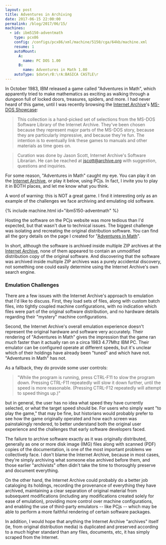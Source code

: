 ```yaml
---
layout: post
title: Adventures in Archiving
date: 2017-06-15 22:00:00
permalink: /blog/2017/06/15/
machines:
  - id: ibm5150-adventmath
    type: pcx86
    config: /configs/pcx86/xml/machine/5150/cga/64kb/machine.xml
    resume: 1
    autoMount:
      A:
        name: PC DOS 1.00
      B:
        name: Adventures in Math 1.00
    autoType: $date\rB:\rA:BASICA CASTLE\r
---
```


In October 1983, IBM released a game called "Adventures in Math", which apparently tried to make mathematics as
exciting as walking through a dungeon full of locked doors, treasures, spiders, and more.  I had never heard of this
game, until I was recently browsing the [Internet Archive](https://archive.org/)'s
[MS-DOS Showcase](https://archive.org/details/softwarelibrary_msdos_showcase):

> This collection is a hand-picked set of selections from the MS-DOS Software Library of the Internet Archive.
They've been chosen because they represent major parts of the MS-DOS story, because they are particularly impressive,
and because they're fun. The intention is to eventually link these games to manuals and other materials as time goes on.

> Curation was done by Jason Scott, Internet Archive's Software Librarian. He can be reached at jscott@archive.org with
suggestion, questions and inquiries.

For some reason, "Adventures in Math" caught my eye.  You can play it on the
[Internet Archive](https://archive.org/details/msdos_Adventures_in_Math_1983), or play it below, using PCjs.  In
fact, I invite you to play it in BOTH places, and let me know what you think.

A word of warning: this is NOT a great game.  I find it interesting only as an example of the challenges we face
archiving and emulating old software.

{% include machine.html id="ibm5150-adventmath" %}

Hosting the software on the PCjs website was more tedious than I'd expected, but that wasn't due to technical issues.
The biggest challenge was isolating and recreating the original distribution software.  You can find all the gory
details on the page I created for "[Adventures in Math](/software/pcx86/game/other/1983/adventmath/)".

In short, although the software is archived inside multiple ZIP archives at the [Internet Archive](https://archive.org/),
none of them appeared to contain an unmodified distribution copy of the original software.  And discovering that the
software was archived inside multiple ZIP archives was a purely accidental discovery, not something one could easily
determine using the Internet Archive's own search engine.

### Emulation Challenges

There are a few issues with the Internet Archive's approach to emulation that I'd like to discuss.  First, they load
sets of files, along with custom batch files, into tightly coupled machine configurations, with no indication which
files were part of the original software distribution, and no hardware details regarding their "mystery" machine
configurations. 

Second, the Internet Archive's overall emulation experience doesn't represent the original hardware and software very
accurately.  Their rendering of "Adventures in Math" gives the impression that the game ran *much* faster than it
actually ran on a circa 1983 4.77Mhz IBM PC.  Their emulator can be configured operate at different speeds, but it's
unclear which of their holdings have already been "tuned" and which have not.  "Adventures in Math" has not.

As a fallback, they do provide some user controls:

> "While the program is running, press CTRL-F11 to slow the program down. Pressing CTRL-F11 repeatedly will slow it
down further, until the speed is more reasonable. (Pressing CTRL-F12 repeatedly will attempt to speed things up.)"

but in general, the user has no idea what speed they have currently selected, or what the target speed should be.
For users who simply want "to play the game," that may be fine, but historians would probably prefer to see how the
game originally operated and how each screen was painstakingly rendered, to better understand both the original user
experience and the challenges that early software developers faced.

The failure to archive software exactly as it was originally distributed, generally as one or more disk image (IMG)
files along with scanned (PDF) copies of the documentation, is one of the most important problems we collectively face.
I don't blame the Internet Archive, because in most cases, they're simply archiving what someone else archived before
them, and those earlier "archivists" often didn't take the time to thoroughly preserve and document everything.

On the other hand, the Internet Archive could probably do a better job cataloging its holdings, recording the provenance
of everything they have archived, maintaining a clear separation of original material from subsequent modifications
(including any modifications created solely for ease of emulation), providing more control over machine configurations,
and enabling the use of third-party emulators -- like PCjs -- which may be able to perform a more faithful rendering
of certain software packages.

In addition, I would hope that anything the Internet Archive "archives" itself (ie, from original distribution media)
is duplicated and preserved according to a *much* higher standard than any files, documents, etc, it has simply scraped
from the Internet.
